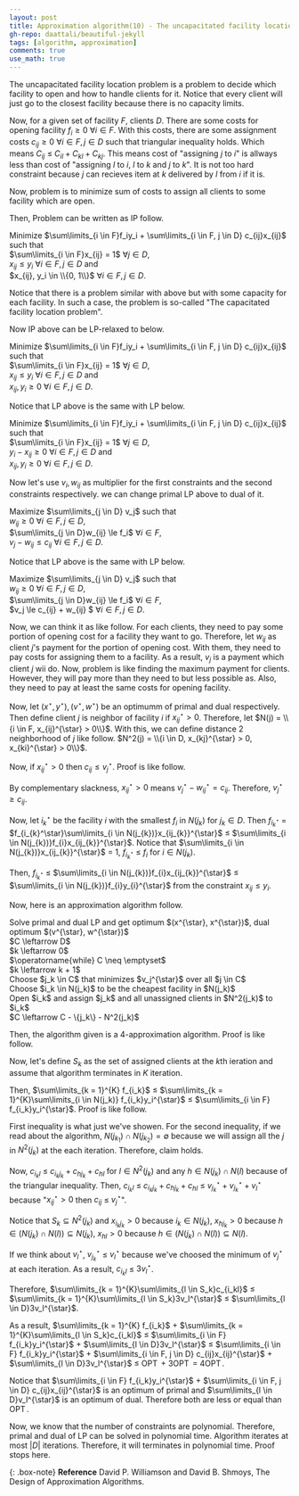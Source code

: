 ```yaml
---
layout: post
title: Approximation algorithm(10) - The uncapacitated facility location problem
gh-repo: daattali/beautiful-jekyll
tags: [algorithm, approximation]
comments: true
use_math: true
---
```


The uncapacitated facility location problem is a problem to decide which facility to open and how to handle clients for it.
Notice that every client will just go to the closest facility because there is no capacity limits.

Now, for a given set of facility $F$, clients $D$.
There are some costs for opening facility $f_i \ge 0$ $\forall i \in F$.
With this costs, there are some assignment costs $c_{ij} \ge 0$ $\forall i \in F, j \in D$ such that triangular inequality holds.
Which means $C_{ij}$ $\le$ $C_{il} + C_{kl} + C_{kj}$.
This means cost of "assigning $j$ to $i$" is allways less than cost of "assigning $l$ to $i$, $l$ to $k$ and $j$ to $k$".
It is not too hard constraint because $j$ can recieves item at $k$ delivered by $l$ from $i$ if it is.

Now, problem is to minimize sum of costs to assign all clients to some facility which are open.

Then, Problem can be written as IP follow.

Minimize $\sum\limits_{i \in F}f_iy_i + \sum\limits_{i \in F, j \in D} c_{ij}x_{ij}$ such that<br>
$\sum\limits_{i \in F}x_{ij} = 1$ $\forall j \in D$, <br>
$x_{ij} \le y_i$ $\forall i \in F, j \in D$ and <br>
$x_{ij}, y_i \in \\{0, 1\\}$ $\forall i \in F, j \in D$.

Notice that there is a problem similar with above but with some capacity for each facility.
In such a case, the problem is so-called "The capacitated facility location problem".

Now IP above can be LP-relaxed to below.

Minimize $\sum\limits_{i \in F}f_iy_i + \sum\limits_{i \in F, j \in D} c_{ij}x_{ij}$ such that <br>
$\sum\limits_{i \in F}x_{ij} = 1$ $\forall j \in D$, <br>
$x_{ij} \le y_i$ $\forall i \in F, j \in D$ and <br>
$x_{ij}, y_i \ge 0$ $\forall i \in F, j \in D$.

Notice that LP above is the same with LP below.

Minimize $\sum\limits_{i \in F}f_iy_i + \sum\limits_{i \in F, j \in D} c_{ij}x_{ij}$ such that <br>
$\sum\limits_{i \in F}x_{ij} = 1$ $\forall j \in D$, <br>
$y_i - x_{ij} \ge 0$ $\forall i \in F, j \in D$ and <br>
$x_{ij}, y_i \ge 0$ $\forall i \in F, j \in D$.

Now let's use $v_i, w_{ij}$ as multiplier for the first constraints and the second constraints respectively.
we can change primal LP above to dual of it.

Maximize $\sum\limits_{j \in D} v_j$ such that <br>
$w_{ij} \ge 0$ $\forall i \in F, j \in D$,<br>
$\sum\limits_{j \in D}w_{ij} \le f_i$ $\forall i \in F$,<br>
$v_j - w_{ij} \le c_{ij}$ $\forall i \in F, j \in D$.

Notice that LP above is the same with LP below.

Maximize $\sum\limits_{j \in D} v_j$ such that <br>
$w_{ij} \ge 0$ $\forall i \in F, j \in D$,<br>
$\sum\limits_{j \in D}w_{ij} \le f_i$ $\forall i \in F$,<br>
$v_j \le c_{ij} + w_{ij} $ $\forall i \in F, j \in D$.

Now, we can think it as like follow.
For each clients, they need to pay some portion of opening cost for a facility they want to go.
Therefore, let $w_{ij}$ as client $j$'s payment for the portion of opening cost.
With them, they need to pay costs for assigning them to a facility.
As a result, $v_j$ is a payment which client $j$ wii do.
Now, problem is like finding the maximum payment for clients.
However, they will pay more than they need to but less possible as.
Also, they need to pay at least the same costs for opening facility.

Now, let $(x^{\star}, y^{\star}), (v^{\star}, w^{\star})$ be an optimumm of primal and dual respectively.
Then define client $j$ is neighbor of facility $i$ if $x_{ij}^{\star} > 0$.
Therefore, let $N(j) = \\{i \in F, x_{ij}^{\star} > 0\\}$.
With this, we can define distance 2 neighborhood of $j$ like follow.
$N^2(j) = \\{i \in D, x_{kj}^{\star} > 0, x_{ki}^{\star} > 0\\}$.

Now, if $x_{ij}^{\star} > 0$ then $c_{ij} \le v_j^{\star}$.
Proof is like follow.

By complementary slackness, $x_{ij}^{\star} > 0$ means $v_{j}^{\star} - w_{ij}^{\star} = c_{ij}$.
Therefore, $v_j^{\star} \ge c_{ij}$.

Now, let $i_{k}^{\star}$ be the facility $i$ with the smallest $f_i$ in $N(j_{k})$ for $j_{k} \in D$.
Then $f_{i_{k}^\star}$ $=$ $f_{i_{k}^\star}\sum\limits_{i \in N(j_{k})}x_{ij_{k}}^{\star}$ $\le$ $\sum\limits_{i \in N(j_{k})}f_{i}x_{ij_{k}}^{\star}$. 
Notice that $\sum\limits_{i \in N(j_{k})}x_{ij_{k}}^{\star}$ $=$ $1$, $f_{i_{k}^\star}$ $\le$ $f_i$ for $i \in N(j_{k})$.

Then, $f_{i_{k}^\star}$ $\le$ $\sum\limits_{i \in N(j_{k})}f_{i}x_{ij_{k}}^{\star}$ $\le$ $\sum\limits_{i \in N(j_{k})}f_{i}y_{i}^{\star}$ from the constraint $x_{ij} \le y_i$.

Now, here is an approximation algorithm follow.
<div class="algorithm">
    Solve primal and dual LP and get optimum $(x^{\star}, x^{\star})$, dual optimum $(v^{\star}, w^{\star})$<br>
    $C \leftarrow D$<br>
    $k \leftarrow 0$<br>
    $\operatorname{while} C \neq \emptyset$
    <div class = "algorithm">
        $k \leftarrow k + 1$<br>
        Choose $j_k \in C$ that minimizes $v_j^{\star}$ over all $j \in C$<br>
        Choose $i_k \in N(j_k)$ to be the cheapest facility in $N(j_k)$<br>
        Open $i_k$ and assign $j_k$ and all unassigned clients in $N^2(j_k)$ to $i_k$<br>
        $C \leftarrow C - \{j_k\}  - N^2(j_k)$
    </div>
</div>

Then, the algorithm given is a 4-approximation algorithm.
Proof is like follow.

Now, let's define $S_k$ as the set of assigned clients at the $k$th ieration and assume that algorithm terminates in $K$ iteration.

Then, $\sum\limits_{k = 1}^{K} f_{i_k}$ $\le$ $\sum\limits_{k = 1}^{K}\sum\limits_{i \in N(j_k)} f_{i_k}y_i^{\star}$ $\le$ $\sum\limits_{i \in F} f_{i_k}y_i^{\star}$. Proof is like follow.

First inequality is what just we've showen.
For the second inequality, if we read about the algorithm, $N(j_{k_1}) \cap N(j_{k_2}) = \emptyset$ because we will assign all the $j$ in $N^2(j_k)$ at the each iteration. Therefore, claim holds.

Now, $c_{i_kl}$ $\le$ $c_{i_kj_k} + c_{hj_k} + c_{hl}$ for $l \in N^2(j_k)$ and any $h \in N(j_k) \cap N(l)$ because of the triangular inequality. 
Then, $c_{i_kl}$ $\le$ $c_{i_kj_k} + c_{hj_k} + c_{hl}$ $\le$ $v_{j_k}^{\star} + v_{j_k}^{\star} + v_l^{\star}$ because "$x_{ij}^{\star} > 0$ then $c_{ij}$ $\le$ $v_j^{\star}$".

Notice that $S_k \subseteq N^2(j_k)$ and $x_{i_kj_k} > 0$ because $i_k \in N(j_k)$,
$x_{hj_k} > 0$ because $h \in (N(j_k) \cap N(l)) \subseteq N(j_k)$,
$x_{hl} > 0$ because $h \in (N(j_k) \cap N(l)) \subseteq N(l)$.

If we think about $v_l^{\star}$, $v_{j_k}^{\star}$ $\le$ $v_l^{\star}$ because we've choosed the minimum of $v_j^{\star}$ at each iteration.
As a result, $c_{i_kl}$ $\le$ $3v_l^{\star}$.

Therefore, $\sum\limits_{k = 1}^{K}\sum\limits_{l \in S_k}c_{i_kl}$ $\le$ 
$\sum\limits_{k = 1}^{K}\sum\limits_{l \in S_k}3v_l^{\star}$ $\le$
$\sum\limits_{l \in D}3v_l^{\star}$.

As a result, $\sum\limits_{k = 1}^{K} f_{i_k}$ $+$ $\sum\limits_{k = 1}^{K}\sum\limits_{l \in S_k}c_{i_kl}$ $\le$ $\sum\limits_{i \in F} f_{i_k}y_i^{\star}$ $+$ $\sum\limits_{l \in D}3v_l^{\star}$ $\le$ $\sum\limits_{i \in F} f_{i_k}y_i^{\star}$ $+$ $\sum\limits_{i \in F, j \in D} c_{ij}x_{ij}^{\star}$ $+$ $\sum\limits_{l \in D}3v_l^{\star}$ $\le$ $\operatorname{OPT}$ + $3\operatorname{OPT}$ $=$ $4\operatorname{OPT}$.

Notice that $\sum\limits_{i \in F} f_{i_k}y_i^{\star}$ $+$ $\sum\limits_{i \in F, j \in D} c_{ij}x_{ij}^{\star}$ is an optimum of primal and
$\sum\limits_{l \in D}v_l^{\star}$ is an optimum of dual.
Therefore both are less or equal than $\operatorname{OPT}$.

Now, we know that the number of constraints are polynomial.
Therefore, primal and dual of LP can be solved in polynomial time.
Algorithm iterates at most $|D|$ iterations.
Therefore, it will terminates in polynomial time.
Proof stops here.


{: .box-note}
**Reference** David P. Williamson and David B. Shmoys, The Design of Approximation Algorithms.